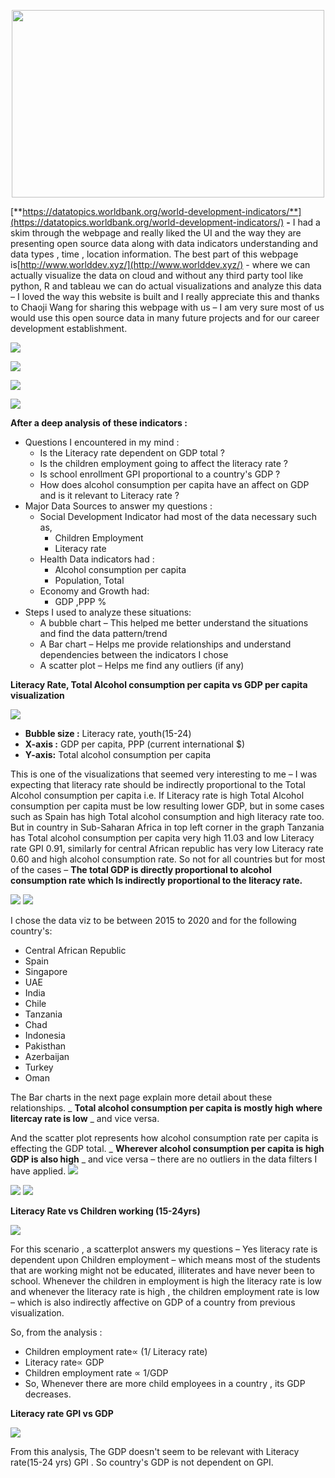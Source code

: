 <p align="center"><img width="500" height ="300" src="https://github.com/SreenidhiDurgam3/world_development_explorer/charts/Picture1.png">

[**https://datatopics.worldbank.org/world-development-indicators/**](https://datatopics.worldbank.org/world-development-indicators/) **-** I had a skim through the webpage and really liked the UI and the way they are presenting open source data along with data indicators understanding and data types , time , location information. The best part of this webpage is[http://www.worlddev.xyz/](http://www.worlddev.xyz/) - where we can actually visualize the data on cloud and without any third party tool like python, R and tableau we can do actual visualizations and analyze this data – I loved the way this website is built and I really appreciate this and thanks to Chaoji Wang for sharing this webpage with us – I am very sure most of us would use this open source data in many future projects and for our career development establishment.

![](RackMultipart20210328-4-r5hdge_html_6a19eed14f63e0bc.png)

![](RackMultipart20210328-4-r5hdge_html_8fdb0dde0425f371.png)

![](RackMultipart20210328-4-r5hdge_html_986130edb85b517.png)

![](RackMultipart20210328-4-r5hdge_html_77e2988579557a1d.png)

**After a deep analysis of these indicators :**

- Questions I encountered in my mind :
  - Is the Literacy rate dependent on GDP total ?
  - Is the children employment going to affect the literacy rate ?
  - Is school enrollment GPI proportional to a country&#39;s GDP ?
  - How does alcohol consumption per capita have an affect on GDP and is it relevant to Literacy rate ?
- Major Data Sources to answer my questions :
  - Social Development Indicator had most of the data necessary such as,
    - Children Employment
    - Literacy rate
  - Health Data indicators had :
    - Alcohol consumption per capita
    - Population, Total
  - Economy and Growth had:
    - GDP ,PPP %
- Steps I used to analyze these situations:
  - A bubble chart – This helped me better understand the situations and find the data pattern/trend
  - A Bar chart – Helps me provide relationships and understand dependencies between the indicators I chose
  - A scatter plot – Helps me find any outliers (if any)

**Literacy Rate, Total Alcohol consumption per capita vs GDP per capita visualization**

![](RackMultipart20210328-4-r5hdge_html_c6308e2b64918eea.png)

- **Bubble size :** Literacy rate, youth(15-24)
- **X-axis :** GDP per capita, PPP (current international $)
- **Y-axis:** Total alcohol consumption per capita

This is one of the visualizations that seemed very interesting to me – I was expecting that literacy rate should be indirectly proportional to the Total Alcohol consumption per capita i.e. If Literacy rate is high Total Alcohol consumption per capita must be low resulting lower GDP, but in some cases such as Spain has high Total alcohol consumption and high literacy rate too. But in country in Sub-Saharan Africa in top left corner in the graph Tanzania has Total alcohol consumption per capita very high 11.03 and low Literacy rate GPI 0.91, similarly for central African republic has very low Literacy rate 0.60 and high alcohol consumption rate. So not for all countries but for most of the cases – **The total GDP is directly proportional to alcohol consumption rate which Is indirectly proportional to the literacy rate.**

![](RackMultipart20210328-4-r5hdge_html_cb43c75b4e14648b.png) ![](RackMultipart20210328-4-r5hdge_html_72da70ac28a3c99a.png)

I chose the data viz to be between 2015 to 2020 and for the following country&#39;s:

- Central African Republic
- Spain
- Singapore
- UAE
- India
- Chile
- Tanzania
- Chad
- Indonesia
- Pakisthan
- Azerbaijan
- Turkey
- Oman

The Bar charts in the next page explain more detail about these relationships. _ **Total alcohol consumption per capita is mostly high where litercay rate is low** _ and vice versa.

And the scatter plot represents how alcohol consumption rate per capita is effecting the GDP total. _ **Wherever alcohol consumption per capita is high GDP is also high** _ and vice versa – there are no outliers in the data filters I have applied. ![](RackMultipart20210328-4-r5hdge_html_9b7cbe062fd97f90.png)

![](RackMultipart20210328-4-r5hdge_html_226c84b41d77d8e3.png) ![](RackMultipart20210328-4-r5hdge_html_9a79f9a28903dacd.png)

**Literacy Rate vs Children working (15-24yrs)**

![](RackMultipart20210328-4-r5hdge_html_4693042fd78cd854.png)

For this scenario , a scatterplot answers my questions – Yes literacy rate is dependent upon Children employment – which means most of the students that are working might not be educated, illiterates and have never been to school. Whenever the children in employment is high the literacy rate is low and whenever the literacy rate is high , the children employment rate is low – which is also indirectly affective on GDP of a country from previous visualization.

So, from the analysis :

- Children employment rate∝ (1/ Literacy rate)
- Literacy rate∝ GDP
- Children employment rate ∝ 1/GDP
- So, Whenever there are more child employees in a country , its GDP decreases.

**Literacy rate GPI vs GDP**

![](RackMultipart20210328-4-r5hdge_html_d8296c00870b0881.png)

From this analysis, The GDP doesn&#39;t seem to be relevant with Literacy rate(15-24 yrs) GPI . So country&#39;s GDP is not dependent on GPI.
